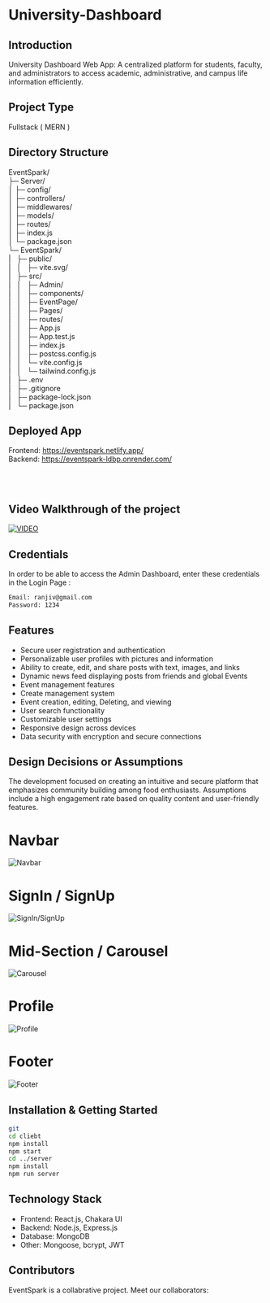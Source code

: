 # University-Dashboard



## Introduction
University Dashboard Web App: A centralized platform for students, faculty, and administrators to access academic, administrative, and campus life information efficiently.

## Project Type
Fullstack ( MERN )

## Directory Structure
EventSpark/<br>
├─ Server/<br>
│  ├─ config/<br>
│  ├─ controllers/<br>
│  ├─ middlewares/<br>
│  ├─ models/<br>
│  ├─ routes/<br>
│  ├─ index.js<br>
│  └─ package.json<br>
└─ EventSpark/<br>
|&nbsp;&nbsp;&nbsp;├─ public/<br>
|&nbsp;&nbsp;&nbsp;│&nbsp;&nbsp;&nbsp;├─ vite.svg/<br>
|&nbsp;&nbsp;&nbsp;├─ src/<br>
|&nbsp;&nbsp;&nbsp;│&nbsp;&nbsp;&nbsp;├─ Admin/<br>
|&nbsp;&nbsp;&nbsp;│&nbsp;&nbsp;&nbsp;├─ components/<br>
|&nbsp;&nbsp;&nbsp;│&nbsp;&nbsp;&nbsp;├─ EventPage/<br>
|&nbsp;&nbsp;&nbsp;│&nbsp;&nbsp;&nbsp;├─ Pages/<br>
|&nbsp;&nbsp;&nbsp;│&nbsp;&nbsp;&nbsp;├─ routes/<br>
|&nbsp;&nbsp;&nbsp;│&nbsp;&nbsp;&nbsp;├─ App.js<br>
|&nbsp;&nbsp;&nbsp;│&nbsp;&nbsp;&nbsp;├─ App.test.js<br>
|&nbsp;&nbsp;&nbsp;│&nbsp;&nbsp;&nbsp;├─ index.js<br>
|&nbsp;&nbsp;&nbsp;│&nbsp;&nbsp;&nbsp;├─ postcss.config.js<br>
|&nbsp;&nbsp;&nbsp;│&nbsp;&nbsp;&nbsp;└─ vite.config.js<br>
|&nbsp;&nbsp;&nbsp;│&nbsp;&nbsp;&nbsp;└─ tailwind.config.js<br>
|&nbsp;&nbsp;&nbsp;├─ .env<br>
|&nbsp;&nbsp;&nbsp;├─ .gitignore<br>
|&nbsp;&nbsp;&nbsp;├─ package-lock.json<br>
|&nbsp;&nbsp;&nbsp;└─ package.json<br>



## Deployed App
Frontend: https://eventspark.netlify.app/  </br>
Backend:  https://eventspark-ldbp.onrender.com/

<br/>
<br/>

## Video Walkthrough of the project
[![VIDEO](https://github.com/Renuka19990/EventSpark/assets/154539617/83621b9e-fb59-492a-9ecb-13082c23aa5b)](https://youtu.be/fEFdT0dGB2M)




## Credentials
In order to be able to access the Admin Dashboard, enter these credentials in the Login Page :
```bash
Email: ranjiv@gmail.com
Password: 1234
```

## Features
- Secure user registration and authentication
- Personalizable user profiles with pictures and information
- Ability to create, edit, and share posts with text, images, and links
- Dynamic news feed displaying posts from friends and global Events
- Event management features
- Create management system
- Event creation, editing, Deleting, and viewing
- User search functionality
- Customizable user settings
- Responsive design across devices
- Data security with encryption and secure connections

## Design Decisions or Assumptions
The development focused on creating an intuitive and secure platform that emphasizes community building among food enthusiasts. Assumptions include a high engagement rate based on quality content and user-friendly features.

# Navbar
![Navbar](EventSpark/public/Navbar.png)

# SignIn / SignUp
![SignIn/SignUp](EventSpark/public/LoginPage.png)

# Mid-Section / Carousel
![Carousel](EventSpark/public/MidSection.png)

# Profile 
![Profile](EventSpark/public/123.png)

# Footer
![Footer](EventSpark/public/Footer.png)



## Installation & Getting Started
```bash
git 
cd cliebt
npm install
npm start
cd ../server
npm install
npm run server
```

## Technology Stack
- Frontend: React.js, Chakara UI
- Backend: Node.js, Express.js
- Database: MongoDB
- Other: Mongoose, bcrypt, JWT

## Contributors
EventSpark is a collabrative project. Meet our collaborators:





